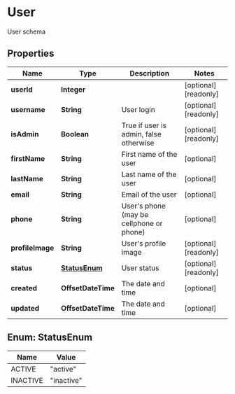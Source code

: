 

# User

User schema

## Properties

| Name | Type | Description | Notes |
|------------ | ------------- | ------------- | -------------|
|**userId** | **Integer** |  |  [optional] [readonly] |
|**username** | **String** | User login |  [optional] [readonly] |
|**isAdmin** | **Boolean** | True if user is admin, false otherwise |  [optional] [readonly] |
|**firstName** | **String** | First name of the user |  [optional] |
|**lastName** | **String** | Last name of the user |  [optional] |
|**email** | **String** | Email of the user |  [optional] |
|**phone** | **String** | User&#39;s phone (may be cellphone or phone) |  [optional] |
|**profileImage** | **String** | User&#39;s profile image |  [optional] [readonly] |
|**status** | [**StatusEnum**](#StatusEnum) | User status |  [optional] [readonly] |
|**created** | **OffsetDateTime** | The date and time |  [optional] |
|**updated** | **OffsetDateTime** | The date and time |  [optional] |



## Enum: StatusEnum

| Name | Value |
|---- | -----|
| ACTIVE | &quot;active&quot; |
| INACTIVE | &quot;inactive&quot; |



